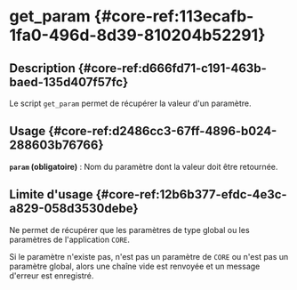 # get_param {#core-ref:113ecafb-1fa0-496d-8d39-810204b52291}

## Description {#core-ref:d666fd71-c191-463b-baed-135d407f57fc}

Le script `get_param` permet de récupérer la valeur d'un paramètre.

## Usage {#core-ref:d2486cc3-67ff-4896-b024-288603b76766}

**`param` (obligatoire)**
:   Nom du paramètre dont la valeur doit être retournée.

## Limite d'usage {#core-ref:12b6b377-efdc-4e3c-a829-058d3530debe}

Ne permet de récupérer que les paramètres de type global ou les paramètres de
l'application `CORE`.

Si le paramètre n'existe pas, n'est pas un paramètre de `CORE` ou n'est pas un
paramètre global, alors une chaîne vide est renvoyée et un message d'erreur est
enregistré.

